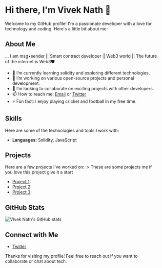 # Hi there, I'm Vivek Nath 👋

Welcome to my GitHub profile! I'm a passionate developer with a love for technology and coding. Here's a little bit about me:

## About Me
... I am msg•sender || Smart contract developer || Web3 world || The future of the internet is Web3🛡

- 🌱 I’m currently learning solidity  and exploring different technologies.
- 🔭 I’m working on various open-source projects and personal development.
- 👯 I’m looking to collaborate on exciting projects with other developers.
- 📫 How to reach me: [Email](viveknath14701@gmail.com) or [Twitter](https://x.com/VivekNath_eth)
- ⚡ Fun fact: I enjoy playing cricket and football in my free time.

## Skills

Here are some of the technologies and tools I work with:

- **Languages:** Solidity, JavaScript


## Projects

Here are a few projects I've worked on:
:> These are some projects me if you love this project give it a start 
- [Project 1](https://github.com/viveknath13/NftisCool): 
- [Project 2](https://github.com/viveknath13/SolidityProject): 
- [Project 3](https://github.com/viveknath13/decentralized-marketplace-smart-contract): 

## GitHub Stats

![Vivek Nath's GitHub stats](https://github-readme-stats.vercel.app/api?username=viveknath13&show_icons=true&theme=radical)

## Connect with Me

- [Twitter](https://x.com/VivekNath_eth)


Thanks for visiting my profile! Feel free to reach out if you want to collaborate or chat about tech.
